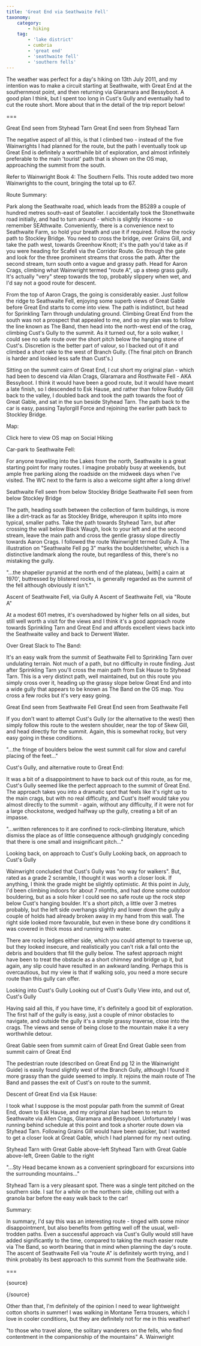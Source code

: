 ```yaml
---
title: 'Great End via Seathwaite Fell'
taxonomy:
    category:
        - hiking
    tag:
        - 'lake district'
        - cumbria
        - 'great end'
        - 'seathwaite fell'
        - 'southern fells'
---
```


The weather was perfect for a day's hiking on 13th July 2011, and my intention was to make a circuit starting at Seathwaite, with Great End at the southernmost point, and then returning via Glaramara and Bessyboot. A good plan I think, but I spent too long in Cust's Gully and eventually had to cut the route short. More about that in the detail of the trip report below!

===

Great End seen from Styhead Tarn
Great End seen from Styhead Tarn

The negative aspect of all this, is that I climbed two - instead of the five Wainwrights I had planned for the route, but the path I eventually took up Great End is definitely a worthwhile bit of exploration, and almost infinitely preferable to the main 'tourist' path that is shown on the OS map, approaching the summit from the south.

Refer to Wainwright Book 4: The Southern Fells. This route added two more Wainwrights to the count, bringing the total up to 67.

Route Summary:

Park along the Seathwaite road, which leads from the B5289 a couple of hundred metres south-east of Seatoller. I accidentally took the Stonethwaite road initially, and had to turn around - which is slightly irksome - so remember SEAthwaite. Conveniently, there is a convenience next to Seathwaite Farm, so hold your breath and use it if required. Follow the rocky path to Stockley Bridge. You need to cross the bridge, over Grains Gill, and take the path west, towards Greenhow Knott; it's the path you'd take as if you were heading for Scafell via the Corridor Route. Go through the gate and look for the three prominent streams that cross the path. After the second stream, turn south onto a vague and grassy path. Head for Aaron Crags, climbing what Wainwright termed "route A", up a steep grass gully. It's actually "very" steep towards the top, probably slippery when wet, and I'd say not a good route for descent.

From the top of Aaron Crags, the going is considerably easier. Just follow the ridge to Seathwaite Fell, enjoying some superb views of Great Gable before Great End starts to come into view. The path is indistinct, but head for Sprinkling Tarn through undulating ground. Climbing Great End from the south was not a prospect that appealed to me, and so my plan was to follow the line known as The Band, then head into the north-west end of the crag, climbing Cust's Gully to the summit. As it turned out, for a solo walker, I could see no safe route over the short pitch below the hanging stone of Cust's. Discretion is the better part of valour, so I backed out of it and climbed a short rake to the west of Branch Gully. (The final pitch on Branch is harder and looked less safe than Cust's.)

Sitting on the summit cairn of Great End, I cut short my original plan - which had been to descend via Allan Crags, Glaramara and Rosthwaite Fell - AKA Bessyboot. I think it would have been a good route, but it would have meant a late finish, so I descended to Esk Hause, and rather than follow Ruddy Gill back to the valley, I doubled back and took the path towards the foot of Great Gable, and sat in the sun beside Styhead Tarn. The path back to the car is easy, passing Taylorgill Force and rejoining the earlier path back to Stockley Bridge.

Map:

Click here to view OS map on Social Hiking

Car-park to Seathwaite Fell:

For anyone travelling into the Lakes from the north, Seathwaite is a great starting point for many routes. I imagine probably busy at weekends, but ample free parking along the roadside on the midweek days when I've visited. The WC next to the farm is also a welcome sight after a long drive!

Seathwaite Fell seen from below Stockley Bridge
Seathwaite Fell seen from below Stockley Bridge

The path, heading south between the collection of farm buildings, is more like a dirt-track as far as Stockley Bridge, whereupon it splits into more typical, smaller paths. Take the path towards Styhead Tarn, but after crossing the wall below Black Waugh, look to your left and at the second stream, leave the main path and cross the gentle grassy slope directly towards Aaron Crags. I followed the route Wainwright termed Gully A. The illustration on "Seathwaite Fell pg 3" marks the boulder/shelter, which is a distinctive landmark along the route, but regardless of this, there's no mistaking the gully.

"...the shapelier pyramid at the north end of the plateau, [with] a cairn at 1970', buttressed by blistered rocks, is generally regarded as the summit of the fell although obviously it isn't."

Ascent of Seathwaite Fell, via Gully A
Ascent of Seathwaite Fell, via "Route A"

At a modest 601 metres, it's overshadowed by higher fells on all sides, but still well worth a visit for the views and I think it's a good approach route towards Sprinkling Tarn and Great End and affords excellent views back into the Seathwaite valley and back to Derwent Water.

Over Great Slack to The Band:

It's an easy walk from the summit of Seathwaite Fell to Sprinkling Tarn over undulating terrain. Not much of a path, but no difficulty in route finding. Just after Sprinkling Tarn you'll cross the main path from Esk Hause to Styhead Tarn. This is a very distinct path, well maintained, but on this route you simply cross over it, heading up the grassy slope below Great End and into a wide gully that appears to be known as The Band on the OS map. You cross a few rocks but it's very easy going.

Great End seen from Seathwaite Fell
Great End seen from Seathwaite Fell

If you don't want to attempt Cust's Gully (or the alternative to the west) then simply follow this route to the western shoulder, near the top of Skew Gill, and head directly for the summit. Again, this is somewhat rocky, but very easy going in these conditions.

"...the fringe of boulders below the west summit call for slow and careful placing of the feet..."

Cust's Gully, and alternative route to Great End:

It was a bit of a disappointment to have to back out of this route, as for me, Cust's Gully seemed like the perfect approach to the summit of Great End. The approach takes you into a dramatic spot that feels like it's right up to the main crags, but with no real difficulty, and Cust's itself would take you almost directly to the summit - again, without any difficulty, if it were not for a large chockstone, wedged halfway up the gully, creating a bit of an impasse.

"...written references to it are confined to rock-climbing literature, which dismiss the place as of little consequence although grudgingly conceding that there is one small and insignificant pitch..."

Looking back, on approach to Cust's Gully
Looking back, on approach to Cust's Gully

Wainwright concluded that Cust's Gully was "no way for walkers". But, rated as a grade 2 scramble, I thought it was worth a closer look. If anything, I think the grade might be slightly optimistic. At this point in July, I'd been climbing indoors for about 7 months, and had done some outdoor bouldering, but as a solo hiker I could see no safe route up the rock step below Cust's hanging boulder. It's a short pitch, a little over 3 metres probably, but the left side overhangs slightly and lower down the gully a couple of holds had already broken away in my hand from this wall. The right side looked more favourable, but even in these bone dry conditions it was covered in thick moss and running with water.

There are rocky ledges either side, which you could attempt to traverse up, but they looked insecure, and realistically you can't risk a fall onto the debris and boulders that fill the gully below. The safest approach might have been to treat the obstacle as a short chimney and bridge up it, but again, any slip could have resulted in an awkward landing. Perhaps this is overcautious, but my view is that if walking solo, you need a more secure route than this gully can offer.

Looking into Cust's Gully    Looking out of Cust's Gully
View into, and out of, Cust's Gully

Having said all this, if you have time, it's definitely a good bit of exploration. The first half of the gully is easy, just a couple of minor obstacles to navigate, and outside the gully it's a simple grassy traverse, close into the crags. The views and sense of being close to the mountain make it a very worthwhile detour.

Great Gable seen from summit cairn of Great End
Great Gable seen from summit cairn of Great End

The pedestrian route (described on Great End pg 12 in the Wainwright Guide) is easily found slightly west of the Branch Gully, although I found it more grassy than the guide seemed to imply. It rejoins the main route of The Band and passes the exit of Cust's on route to the summit.

Descent of Great End via Esk Hause:

I took what I suppose is the most popular path from the summit of Great End, down to Esk Hause, and my original plan had been to return to Seathwaite via Allen Crags, Glaramara and Bessyboot. Unfortunately I was running behind schedule at this point and took a shorter route down via Styhead Tarn. Following Grains Gill would have been quicker, but I wanted to get a closer look at Great Gable, which I had planned for my next outing.

Styhead Tarn with Great Gable above-left
Styhead Tarn with Great Gable above-left, Green Gable to the right

"...Sty Head became known as a convenient springboard for excursions into the surrounding mountains..."

Styhead Tarn is a very pleasant spot. There was a single tent pitched on the southern side. I sat for a while on the northern side, chilling out with a granola bar before the easy walk back to the car!

Summary:

In summary, I'd say this was an interesting route - tinged with some minor disappointment, but also benefits from getting well off the usual, well-trodden paths. Even a successful approach via Cust's Gully would still have added significantly to the time, compared to taking the much easier route via The Band, so worth bearing that in mind when planning the day's route. The ascent of Seathwaite Fell via "route A" is definitely worth trying, and I think probably its best approach to this summit from the Seathwaite side.

===

{source}

{/source}

Other than that, I'm definitely of the opinion I need to wear lightweight cotton shorts in summer! I was walking in Montane Terra trousers, which I love in cooler conditions, but they are definitely not for me in this weather!

"to those who travel alone, the solitary wanderers on the fells, who find contentment in the companionship of the mountains" A. Wainwright